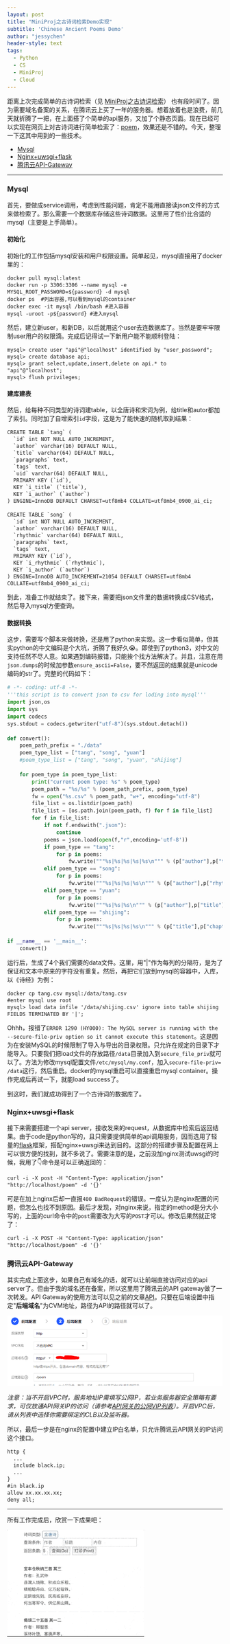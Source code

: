 ```yaml
---
layout: post
title: "MiniProj之古诗词检索Demo实现"
subtitle: 'Chinese Ancient Poems Demo'
author: "jessychen"
header-style: text
tags:
  - Python
  - CS
  - MiniProj
  - Cloud
---
```


距离上次完成简单的古诗词检索（见 [MiniProj之古诗词检索](/2020/03/31/poem)） 也有段时间了。因为需要域名备案的关系，在腾讯云上买了一年的服务器。想着放着也是浪费，前几天就折腾了一把，在上面搭了个简单的api服务，又加了个静态页面。现在已经可以实现在网页上对古诗词进行简单检索了：[poem](/lab/poem.html)，效果还是不错的。今天，整理一下这其中用到的一些技术。

* [Mysql](#mysql)
* [Nginx+uwsgi+flask](#nginxuwsgiflask)
* [腾讯云API-Gateway](#腾讯云api-gateway)

---

### Mysql

首先，要做成service调用，考虑到性能问题，肯定不能用直接读json文件的方式来做检索了。那么需要一个数据库存储这些诗词数据。这里用了性价比合适的mysql（主要是上手简单）。

#### 初始化

初始化的工作包括mysql安装和用户权限设置。简单起见，mysql直接用了docker里的：

```shell
docker pull mysql:latest
docker run -p 3306:3306 --name mysql -e MYSQL_ROOT_PASSWORD=${password} -d mysql
docker ps  #列出容器,可以看到mysql的container
docker exec -it mysql /bin/bash #进入容器
mysql -uroot -p${password} #进入mysql
```

然后，建立新user，和新DB，以后就用这个user去连数据库了。当然是要牢牢限制user用户的权限滴。完成后记得试一下新用户能不能顺利登陆：

```shell
mysql> create user "api"@"localhost" identified by "user_password";
mysql> create database api;
mysql> grant select,update,insert,delete on api.* to "api"@"localhost"; 
mysql> flush privileges;
```

#### 建库建表

然后，给每种不同类型的诗词建table，以全唐诗和宋词为例，给title和autor都加了索引。同时加了自增索引`id`字段，这是为了能快速的随机取到结果：

```mysql
CREATE TABLE `tang` (
  `id` int NOT NULL AUTO_INCREMENT,
  `author` varchar(16) DEFAULT NULL,
  `title` varchar(64) DEFAULT NULL,
  `paragraphs` text,
  `tags` text,
  `uid` varchar(64) DEFAULT NULL,
  PRIMARY KEY (`id`),
  KEY `i_title` (`title`),
  KEY `i_author` (`author`)
) ENGINE=InnoDB DEFAULT CHARSET=utf8mb4 COLLATE=utf8mb4_0900_ai_ci;

CREATE TABLE `song` (
  `id` int NOT NULL AUTO_INCREMENT,
  `author` varchar(16) DEFAULT NULL,
  `rhythmic` varchar(64) DEFAULT NULL,
  `paragraphs` text,
  `tags` text,
  PRIMARY KEY (`id`),
  KEY `i_rhythmic` (`rhythmic`),
  KEY `i_author` (`author`)
) ENGINE=InnoDB AUTO_INCREMENT=21054 DEFAULT CHARSET=utf8mb4 COLLATE=utf8mb4_0900_ai_ci;
```

到此，准备工作就结束了。接下来，需要把json文件里的数据转换成CSV格式，然后导入mysql方便查询。

#### 数据转换

这步，需要写个脚本来做转换，还是用了python来实现。这一步看似简单，但其实python的中文编码是个大坑，折腾了我好久😭。即使到了python3，对中文的支持任然不尽人意。如果遇到编码报错，只能挨个找方法解决了。并且，注意在用`json.dumps`的时候加参数`ensure_ascii=False`，要不然返回的结果就是unicode编码的str了。完整的代码如下：

```python
# -*- coding: utf-8 -*-
'''this script is to convert json to csv for loding into mysql'''
import json,os
import sys
import codecs
sys.stdout = codecs.getwriter("utf-8")(sys.stdout.detach())

def convert():
    poem_path_prefix = "./data"
    poem_type_list = ["tang", "song", "yuan"]
    #poem_type_list = ["tang", "song", "yuan", "shijing"]

    for poem_type in poem_type_list:
        print("current poem type: %s" % poem_type)
        poem_path = "%s/%s" % (poem_path_prefix, poem_type)
        fw = open("%s.csv" % poem_path, "w+", encoding="utf-8")
        file_list = os.listdir(poem_path)
        file_list = [os.path.join(poem_path, f) for f in file_list]
        for f in file_list:
            if not f.endswith(".json"):
                continue
            poems = json.load(open(f,"r",encoding='utf-8'))
            if poem_type == "tang":
                for p in poems:
                    fw.write("""%s|%s|%s|%s|%s\n""" % (p["author"],p["title"],json.dumps(p['paragraphs'],ensure_ascii=False),json.dumps(p['tags'],ensure_ascii=False) if 'tags' in p else "[]",p['id']))
            elif poem_type == "song":
                for p in poems:
                    fw.write("""%s|%s|%s|%s\n""" % (p["author"],p["rhythmic"],json.dumps(p['paragraphs'],ensure_ascii=False),json.dumps(p['tags'],ensure_ascii=False) if 'tags' in p else '[]'))
            elif poem_type == "yuan":
                for p in poems:
                    fw.write("""%s|%s|%s\n""" % (p["author"],p["title"],json.dumps(p["paragraphs"],ensure_ascii=False)))
            elif poem_type == "shijing":
                for p in poems:
                    fw.write("""%s|%s|%s|%s\n""" % (p["title"],p["chapter"],p["section"],json.dumps(p["content"],ensure_ascii=False)))

if __name__ == '__main__':
    convert()
```

运行后，生成了4个我们需要的data文件。这里，用"\|"作为每列的分隔符，是为了保证和文本中原来的字符没有重复。然后，再把它们放到mysql的容器中，入库，以《诗经》为例：

```shell
docker cp tang.csv mysql:/data/tang.csv
#enter mysql use root
mysql> load data infile '/data/shijing.csv' ignore into table shijing FIELDS TERMINATED BY '|';
```

Ohhh，报错了`ERROR 1290 (HY000): The MySQL server is running with the --secure-file-priv option so it cannot execute this statement`。这是因为在安装MySQL的时候限制了导入与导出的目录权限。只允许在规定的目录下才能导入。只要我们把load文件的存放路径`/data`目录加入到`secure_file_priv`就可以了。方法为修改mysql配置文件`/etc/mysql/my.conf`，加入`secure-file-priv= /data`这行，然后重启。docker的mysql重启可以直接重启mysql container。操作完成后再试一下，就能load success了。

到这时，我们就成功得到了一个古诗词的数据库了。

### Nginx+uwsgi+flask

接下来需要搭建一个api server，接收发来的request，从数据库中检索后返回结果。由于code是python写的，且只需要提供简单的api调用服务，因而选用了轻量的[flask](https://flask.palletsprojects.com/)框架，搭配nginx+uwsgi来达到目的。这部分的搭建步骤及配置在网上可以很方便的找到，就不多说了。需要注意的是，之前没加nginx测试uwsgi的时候，我用了👇命令是可以正确返回的：

```shell
curl -i -X post -H "Content-Type: application/json" "http://localhost/poem" -d '{}'
```

可是在加上nginx后却一直报`400 BadRequest`的错误。一度认为是nginx配置的问题，但怎么也找不到原因。最后才发现，对nginx来说，指定的method是分大小写的，上面的curl命令中的`post`需要改为大写的`POST`才可以。修改后果然就正常了：

```shell
curl -i -X POST -H "Content-Type: application/json" "http://localhost/poem" -d '{}'
```

### 腾讯云API-Gateway

其实完成上面这步，如果自己有域名的话，就可以让前端直接访问对应的api server了。但由于我的域名还在备案，所以这里用了腾讯云的API gateway做了一次转发。API Gateway的使用方法可以见之前的文章[API](/2020/03/27/api-scf/#api)。只要在后端设置中指定"**后端域名**"为CVM地址，路径为API的路径就可以了。

![image-20200413154040491](/img/in-post/MiniProj/poem.png)

*注意：当不开启VPC时，服务地址IP需填写公网IP，若业务服务器安全策略有要求，可仅放通API网关IP的访问（请参考[API网关的公网VIP列表](https://cloud.tencent.com/document/product/628/39963)）。开启VPC后，请从列表中选择你需要绑定的CLB以及监听器。*

所以，最后一步是在nginx的配置中建立IP白名单，只允许腾讯云API网关的IP访问这个接口。

```shell
http {
  ...
  include black.ip;
  ...
}
#in black.ip
allow xx.xx.xx.xx;
deny all;
```

---

所有工作完成后，欣赏一下成果吧：

![image-poem](/img/in-post/MiniProj/poem.gif)